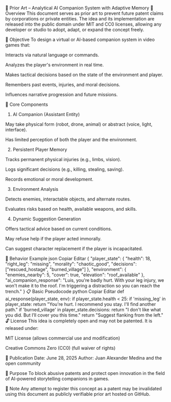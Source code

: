 🤖 Prior Art – Analytical AI Companion System with Adaptive Memory
🧠 Overview
This document serves as prior art to prevent future patent claims by corporations or private entities. The idea and its implementation are released into the public domain under MIT and CC0 licenses, allowing any developer or studio to adopt, adapt, or expand the concept freely.

🎯 Objective
To design a virtual or AI-based companion system in video games that:

Interacts via natural language or commands.

Analyzes the player's environment in real time.

Makes tactical decisions based on the state of the environment and player.

Remembers past events, injuries, and moral decisions.

Influences narrative progression and future missions.

🧩 Core Components
1. AI Companion (Assistant Entity)

May take physical form (robot, drone, animal) or abstract (voice, light, interface).

Has limited perception of both the player and the environment.

2. Persistent Player Memory

Tracks permanent physical injuries (e.g., limbs, vision).

Logs significant decisions (e.g., killing, stealing, saving).

Records emotional or moral development.

3. Environment Analysis

Detects enemies, interactable objects, and alternate routes.

Evaluates risks based on health, available weapons, and skills.

4. Dynamic Suggestion Generation

Offers tactical advice based on current conditions.

May refuse help if the player acted immorally.

Can suggest character replacement if the player is incapacitated.

🧪 Behavior Example
json
Copiar
Editar
{
  "player_state": {
    "health": 18,
    "right_leg": "missing",
    "morality": "chaotic_good",
    "decisions": ["rescued_hostage", "burned_village"]
  },
  "environment": {
    "enemies_nearby": 5,
    "cover": true,
    "elevation": "roof_available"
  },
  "ai_companion_response": "Luis, you're badly hurt. With your leg injury, we won't make it to the roof. I'm triggering a distraction so you can reach the trench."
}
📋 Basic Pseudocode
python
Copiar
Editar
def ai_response(player_state, env):
    if player_state.health < 25:
        if 'missing_leg' in player_state:
            return "You're hurt. I recommend you stay. I'll find another path."
    if 'burned_village' in player_state.decisions:
        return "I don't like what you did. But I’ll cover you this time."
    return "Suggest flanking from the left."
🔓 License
This idea is completely open and may not be patented. It is released under:

MIT License (allows commercial use and modification)

Creative Commons Zero (CC0) (full waiver of rights)

📅 Publication
Date: June 28, 2025
Author: Juan Alexander Medina and the open community

🧭 Purpose
To block abusive patents and protect open innovation in the field of AI-powered storytelling companions in games.

💬 Note
Any attempt to register this concept as a patent may be invalidated using this document as publicly verifiable prior art hosted on GitHub.

